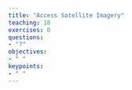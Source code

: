 ```yaml
---
title: "Access Satellite Imagery"
teaching: 10
exercises: 0
questions:
- "?"
objectives:
- " "
keypoints:
- " "
---
```


